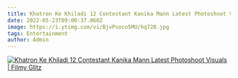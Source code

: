 ```yaml
---
title: Khatron Ke Khiladi 12 Contestant Kanika Mann Latest Photoshoot Visuals
date: 2022-05-23T09:00:37.060Z
image: https://i.ytimg.com/vi/BjvPsoco5MU/hq720.jpg
tags: Entertainment
author: Admin
---
```

[![Khatron Ke Khiladi 12 Contestant Kanika Mann Latest Photoshoot Visuals | Filmy Glitz](https://i.ytimg.com/vi/BjvPsoco5MU/hq720.jpg)](https://dailynewz.xyz/video.php?v=BjvPsoco5MU&t=Khatron%20Ke%20Khiladi%2012%20Contestant%20Kanika%20Mann%20Latest%20Photoshoot%20Visuals%20|%20Filmy%20Glitz)